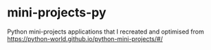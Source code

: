 # mini-projects-py
Python mini-projects applications that I recreated and optimised from https://python-world.github.io/python-mini-projects/#/
